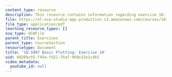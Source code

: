 ```yaml
---
content_type: resource
description: This resource contains information regarding exercise 10.
file: https://ol-ocw-studio-app-production.s3.amazonaws.com/courses/18-s997-introduction-to-matlab-programming-fall-2011/6826bc65f45efd21fbaf968e32e1c4b1_MIT18_S997F11_Exercise_10.pdf
file_type: application/pdf
learning_resource_types: []
ocw_type: OCWFile
parent_title: Exercises
parent_type: CourseSection
resourcetype: Document
title: '18.S997 Basic Plotting: Exercise 10'
uid: 6826bc65-f45e-fd21-fbaf-968e32e1c4b1
video_metadata:
  youtube_id: null
---
```

